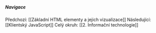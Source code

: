 


##### Navigace
Předchozí:  [[Základní HTML elementy a jejich vizualizace]]
Následující: [[Klientský JavaScript]]
Celý okruh: [[2. Informační technologie]]